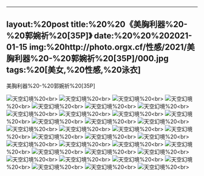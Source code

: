 ﻿---
layout:%20post
title:%20%20《美胸利器%20-%20郭婉祈%20[35P]》
date:%20%20%202021-01-15
img:%20http://photo.orgx.cf/性感/2021/美胸利器%20-%20郭婉祈%20[35P]/000.jpg
tags:%20[美女,%20性感,%20泳衣]
---

美胸利器%20-%20郭婉祈%20[35P]



![天空幻境](http://photo.orgx.cf/性感/2021/美胸利器%20-%20郭婉祈%20[35P]/001.jpg%20''天空幻境'')%20<br>
![天空幻境](http://photo.orgx.cf/性感/2021/美胸利器%20-%20郭婉祈%20[35P]/002.jpg%20''天空幻境'')%20<br>
![天空幻境](http://photo.orgx.cf/性感/2021/美胸利器%20-%20郭婉祈%20[35P]/003.jpg%20''天空幻境'')%20<br>
![天空幻境](http://photo.orgx.cf/性感/2021/美胸利器%20-%20郭婉祈%20[35P]/004.jpg%20''天空幻境'')%20<br>
![天空幻境](http://photo.orgx.cf/性感/2021/美胸利器%20-%20郭婉祈%20[35P]/005.jpg%20''天空幻境'')%20<br>
![天空幻境](http://photo.orgx.cf/性感/2021/美胸利器%20-%20郭婉祈%20[35P]/006.jpg%20''天空幻境'')%20<br>
![天空幻境](http://photo.orgx.cf/性感/2021/美胸利器%20-%20郭婉祈%20[35P]/007.jpg%20''天空幻境'')%20<br>
![天空幻境](http://photo.orgx.cf/性感/2021/美胸利器%20-%20郭婉祈%20[35P]/008.jpg%20''天空幻境'')%20<br>
![天空幻境](http://photo.orgx.cf/性感/2021/美胸利器%20-%20郭婉祈%20[35P]/009.jpg%20''天空幻境'')%20<br>
![天空幻境](http://photo.orgx.cf/性感/2021/美胸利器%20-%20郭婉祈%20[35P]/010.jpg%20''天空幻境'')%20<br>
![天空幻境](http://photo.orgx.cf/性感/2021/美胸利器%20-%20郭婉祈%20[35P]/011.jpg%20''天空幻境'')%20<br>
![天空幻境](http://photo.orgx.cf/性感/2021/美胸利器%20-%20郭婉祈%20[35P]/012.jpg%20''天空幻境'')%20<br>
![天空幻境](http://photo.orgx.cf/性感/2021/美胸利器%20-%20郭婉祈%20[35P]/013.jpg%20''天空幻境'')%20<br>
![天空幻境](http://photo.orgx.cf/性感/2021/美胸利器%20-%20郭婉祈%20[35P]/014.jpg%20''天空幻境'')%20<br>
![天空幻境](http://photo.orgx.cf/性感/2021/美胸利器%20-%20郭婉祈%20[35P]/015.jpg%20''天空幻境'')%20<br>
![天空幻境](http://photo.orgx.cf/性感/2021/美胸利器%20-%20郭婉祈%20[35P]/016.jpg%20''天空幻境'')%20<br>
![天空幻境](http://photo.orgx.cf/性感/2021/美胸利器%20-%20郭婉祈%20[35P]/017.jpg%20''天空幻境'')%20<br>
![天空幻境](http://photo.orgx.cf/性感/2021/美胸利器%20-%20郭婉祈%20[35P]/018.jpg%20''天空幻境'')%20<br>
![天空幻境](http://photo.orgx.cf/性感/2021/美胸利器%20-%20郭婉祈%20[35P]/019.jpg%20''天空幻境'')%20<br>
![天空幻境](http://photo.orgx.cf/性感/2021/美胸利器%20-%20郭婉祈%20[35P]/020.jpg%20''天空幻境'')%20<br>
![天空幻境](http://photo.orgx.cf/性感/2021/美胸利器%20-%20郭婉祈%20[35P]/021.jpg%20''天空幻境'')%20<br>
![天空幻境](http://photo.orgx.cf/性感/2021/美胸利器%20-%20郭婉祈%20[35P]/022.jpg%20''天空幻境'')%20<br>
![天空幻境](http://photo.orgx.cf/性感/2021/美胸利器%20-%20郭婉祈%20[35P]/023.jpg%20''天空幻境'')%20<br>
![天空幻境](http://photo.orgx.cf/性感/2021/美胸利器%20-%20郭婉祈%20[35P]/024.jpg%20''天空幻境'')%20<br>
![天空幻境](http://photo.orgx.cf/性感/2021/美胸利器%20-%20郭婉祈%20[35P]/025.jpg%20''天空幻境'')%20<br>
![天空幻境](http://photo.orgx.cf/性感/2021/美胸利器%20-%20郭婉祈%20[35P]/026.jpg%20''天空幻境'')%20<br>
![天空幻境](http://photo.orgx.cf/性感/2021/美胸利器%20-%20郭婉祈%20[35P]/027.jpg%20''天空幻境'')%20<br>
![天空幻境](http://photo.orgx.cf/性感/2021/美胸利器%20-%20郭婉祈%20[35P]/028.jpg%20''天空幻境'')%20<br>
![天空幻境](http://photo.orgx.cf/性感/2021/美胸利器%20-%20郭婉祈%20[35P]/029.jpg%20''天空幻境'')%20<br>
![天空幻境](http://photo.orgx.cf/性感/2021/美胸利器%20-%20郭婉祈%20[35P]/030.jpg%20''天空幻境'')%20<br>
![天空幻境](http://photo.orgx.cf/性感/2021/美胸利器%20-%20郭婉祈%20[35P]/031.jpg%20''天空幻境'')%20<br>
![天空幻境](http://photo.orgx.cf/性感/2021/美胸利器%20-%20郭婉祈%20[35P]/032.jpg%20''天空幻境'')%20<br>
![天空幻境](http://photo.orgx.cf/性感/2021/美胸利器%20-%20郭婉祈%20[35P]/033.jpg%20''天空幻境'')%20<br>
![天空幻境](http://photo.orgx.cf/性感/2021/美胸利器%20-%20郭婉祈%20[35P]/034.jpg%20''天空幻境'')%20<br>
![天空幻境](http://photo.orgx.cf/性感/2021/美胸利器%20-%20郭婉祈%20[35P]/035.jpg%20''天空幻境'')%20<br>